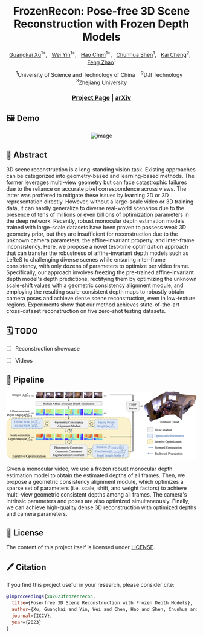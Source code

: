 <div align="center">

<h1>FrozenRecon: Pose-free 3D Scene Reconstruction with Frozen Depth Models </h1>

[Guangkai Xu](https://github.com/guangkaixu/)<sup>1*</sup>, &nbsp; 
[Wei Yin](https://yvanyin.net/)<sup>1*</sup>, &nbsp; 
[Hao Chen](https://stan-haochen.github.io/)<sup>1*</sup>, &nbsp;
[Chunhua Shen](https://cshen.github.io/)<sup>1</sup>, &nbsp;
[Kai Cheng](https://cklibra.github.io/)<sup>2</sup>, &nbsp;
[Feng Zhao](https://scholar.google.co.uk/citations?user=r6CvuOUAAAAJ&hl=en/)<sup>1</sup>

<sup>1</sup>University of Science and Technology of China &nbsp;&nbsp; 
<sup>2</sup>DJI Technology &nbsp;&nbsp; 
<sup>3</sup>Zhejiang University

### [Project Page](https://aim-uofa.github.io/FrozenRecon/) | [arXiv]()


</div>

## 🖼️ Demo
<div align="center">
<img width="800" alt="image" src="figs/frozenrecon-demo.png">
</div>

## 📖 Abstract

3D scene reconstruction is a long-standing vision task. Existing approaches can be categorized into geometry-based and learning-based methods. The former leverages multi-view geometry but can face catastrophic failures due to the reliance on accurate pixel correspondence across views. The latter was proffered to mitigate these issues by learning 2D or 3D representation directly. However, without a large-scale video or 3D training data, it can hardly generalize to diverse real-world scenarios due to the presence of tens of millions or even billions of optimization parameters in the deep network. Recently, robust monocular depth estimation models trained with large-scale datasets have been proven to possess weak 3D geometry prior, but they are insufficient for reconstruction due to the unknown camera parameters, the affine-invariant property, and inter-frame inconsistency. Here, we propose a novel test-time optimization approach that can transfer the robustness of affine-invariant depth models such as LeReS to challenging diverse scenes while ensuring inter-frame consistency, with only dozens of parameters to optimize per video frame. Specifically, our approach involves freezing the pre-trained affine-invariant depth model's depth predictions, rectifying them by optimizing the unknown scale-shift values with a geometric consistency alignment module, and employing the resulting scale-consistent depth maps to robustly obtain camera poses and achieve dense scene reconstruction, even in low-texture regions. Experiments show that our method achieves state-of-the-art cross-dataset reconstruction on five zero-shot testing datasets.


## 🗓️ TODO
- [ ] Reconstruction showcase
- [ ] Videos


## 🚀 Pipeline

<div align="center">
<img width="800" alt="image" src="figs/frozenrecon-pipeline.png">
</div>

Given a monocular video, we use a frozen robust monocular depth estimation model to obtain the estimated depths of all frames. Then, we propose a geometric consistency alignment module, which optimizes a sparse set of parameters (i.e. scale, shift, and weight factors) to achieve multi-view geometric consistent depths among all frames. The camera's intrinsic parameters and poses are also optimized simultaneously. Finally, we can achieve high-quality dense 3D reconstruction with optimized depths and camera parameters.


## 🎫 License

The content of this project itself is licensed under [LICENSE](LICENSE).

## 🖊️ Citation


If you find this project useful in your research, please consider cite:


```BibTeX
@inproceedings{xu2023frozenrecon,
  title={Pose-free 3D Scene Reconstruction with Frozen Depth Models},
  author={Xu, Guangkai and Yin, Wei and Chen, Hao and Shen, Chunhua and Cheng, Kai and Zhao, Feng},
  journal={ICCV},
  year={2023}
}
```